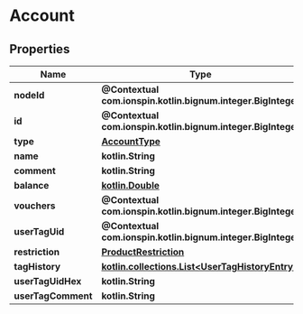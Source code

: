 
# Account

## Properties
Name | Type | Description | Notes
------------ | ------------- | ------------- | -------------
**nodeId** | **@Contextual com.ionspin.kotlin.bignum.integer.BigInteger** |  | 
**id** | **@Contextual com.ionspin.kotlin.bignum.integer.BigInteger** |  | 
**type** | [**AccountType**](AccountType.md) |  | 
**name** | **kotlin.String** |  | 
**comment** | **kotlin.String** |  | 
**balance** | [**kotlin.Double**](kotlin.Double.md) |  | 
**vouchers** | **@Contextual com.ionspin.kotlin.bignum.integer.BigInteger** |  | 
**userTagUid** | **@Contextual com.ionspin.kotlin.bignum.integer.BigInteger** |  | 
**restriction** | [**ProductRestriction**](ProductRestriction.md) |  | 
**tagHistory** | [**kotlin.collections.List&lt;UserTagHistoryEntry&gt;**](UserTagHistoryEntry.md) |  | 
**userTagUidHex** | **kotlin.String** |  | 
**userTagComment** | **kotlin.String** |  |  [optional]



